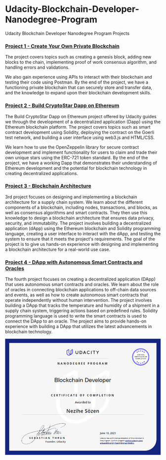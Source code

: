 # Udacity-Blockchain-Developer-Nanodegree-Program
Udacity Blockchain Developer Nanodegree Program Projects

### [Project 1 - Create Your Own Private Blockchain](https://github.com/NeziheSozen/Udacity-Blockchain-Developer-Create-Your-Own-Private-Blockchain)

The project covers topics such as creating a genesis block, adding new blocks to the chain, implementing proof of work consensus algorithm, and handling errors and validations. 

We also gain experience using APIs to interact with their blockchain and testing their code using Postman. By the end of the project, we have a functioning private blockchain that can securely store and transfer data, and the knowledge to expand upon their blockchain development skills.

### [Project 2 - Build CryptoStar Dapp on Ethereum](https://github.com/NeziheSozen/Udacity-Blockchain-Developer-Build-CryptoStar-DApp-on-Ethereum)

The Build CryptoStar Dapp on Ethereum project offered by Udacity guides we through the development of a decentralized application (Dapp) using the Ethereum blockchain platform. The project covers topics such as smart contract development using Solidity, deploying the contract on the Goerli test network, and building a user interface using web3.js and HTML/CSS. 

We learn how to use the OpenZeppelin library for secure contract development and implement functionality for users to claim and trade their own unique stars using the ERC-721 token standard. By the end of the project, we have a working Dapp that demonstrates their understanding of Ethereum development and the potential for blockchain technology in creating decentralized applications.

### [Project 3 - Blockchain Architecture](https://github.com/NeziheSozen/Udacity-Blockchain-Developer-Blockchain-Architecture)

3rd project focuses on designing and implementing a blockchain architecture for a supply chain system. We learn about the different components of a blockchain, including nodes, transactions, and blocks, as well as consensus algorithms and smart contracts. They then use this knowledge to design a blockchain architecture that ensures data privacy, security, and immutability. The project involves building a decentralized application (dApp) using the Ethereum blockchain and Solidity programming language, creating a user interface to interact with the dApp, and testing the system to ensure that it meets the project's requirements. The goal of the project is to give us hands-on experience with designing and implementing a blockchain architecture for a real-world use case.

### [Project 4 - DApp with Autonomous Smart Contracts and Oracles]([https://github.com/NeziheSozen/](https://github.com/NeziheSozen/Udacity-Blockchain-Developer-Blockchain-Architecture))

The fourth project focuses on creating a decentralized application (DApp) that uses autonomous smart contracts and oracles. We learn about the role of oracles in connecting blockchain applications to off-chain data sources and events, as well as how to create autonomous smart contracts that operate independently without human intervention. The project involves building a DApp that tracks the temperature and humidity of a shipment in a supply chain system, triggering actions based on predefined rules. Solidity programming language is used to write the smart contracts is used to connect the DApp to an oracle. The project aims to provide hands-on experience with building a DApp that utilizes the latest advancements in blockchain technology.

![Certificate](image_2023-06-10_185438804.png)
